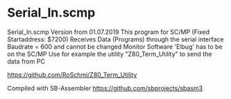 # Serial_In.scmp

Serial_In.scmp     Version from 01.07.2019
This program for SC/MP (Fixed Startaddress: $7200)
Receives Data (Programs) through the serial interface
Baudrate = 600 and cannot be changed
Monitor Software 'Elbug' has to be on the SC/MP
Use for example the utility "Z80_Term_Utility" to send the data from PC

https://github.com/RoSchmi/Z80_Term_Utility

Compiled with SB-Assembler
https://github.com/sbprojects/sbasm3


